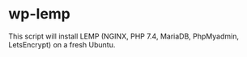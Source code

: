 # wp-lemp
This script will install LEMP (NGINX, PHP 7.4, MariaDB, PhpMyadmin, LetsEncrypt) on a fresh Ubuntu.
